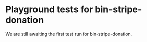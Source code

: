 # Playground tests for bin-stripe-donation
We are still awaiting the first test run for bin-stripe-donation.
